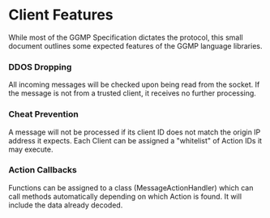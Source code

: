 # Client Features

While most of the GGMP Specification dictates the protocol, this small document outlines some expected features of the
GGMP language libraries.

### DDOS Dropping
All incoming messages will be checked upon being read from the socket. If the message is not from a trusted client, it 
receives no further processing.

### Cheat Prevention 
A message will not be processed if its client ID does not match the origin IP address it expects. Each Client can be
assigned a "whitelist" of Action IDs it may execute. 

### Action Callbacks
Functions can be assigned to a class (MessageActionHandler) which can call methods automatically depending on which 
Action is found. It will include the data already decoded.

